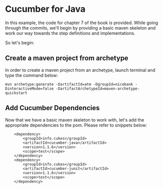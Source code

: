 # Cucumber for Java

In this example, the code for chapter 7 of the book is provided. While going through the commits, we'll begin by providing a basic maven skeleton and work our way towards the step definitions and implementations. 

So let's begin:

## Create a maven project from archetype

In order to create a maven project from an archetype, launch terminal and type the command below: 

`mvn archetype:generate -DartifactId=atm -DgroupId=nicebank -DinteractiveMode=false -DartifactArchetypeId=maven-archetype-quickstart`

## Add Cucumber Dependencies 

Now that we have a basic maven skeleton to work with, let's add the appropriate dependencies to the pom. Please refer to snippets below:

        <dependency>
            <groupId>info.cukes</groupId>
            <artifactId>cucumber-java</artifactId>
            <version>1.1.6</version>
            <scope>test</scope>
        </dependency>
        <dependency>
            <groupId>info.cukes</groupId>
            <artifactId>cucumber-junit</artifactId>
            <version>1.1.6</version>
            <scope>test</scope>
        </dependency>

